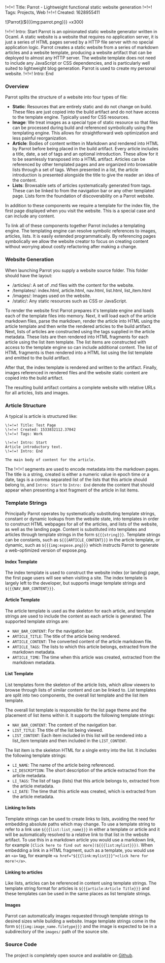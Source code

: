 !=!=! Title: Parrot - Lightweight functional static website generation
!=!=! Tags: Projects, Web
!=!=! Created: 1628955411

![Parrot](${{{img:parrot.png}}} =x300)

!=!=! Intro: Start
Parrot is an opinionated static website generator written in Ocaml. A static website is a website that requires no application server, it is just a series of HTML pages served by a HTTP file server with no special application logic. Parrot creates a static website from a series of markdown articles and a website template, producing a website artifact that can be deployed to almost any HTTP server. The website template does not need to include any JavaScript or CSS dependencies, and is particularly well suited to lightweight blog generation. Parrot is used to create my personal website.
!=!=! Intro: End

### Overview

Parrot splits the structure of a website into four types of file:
- **Static**: Resources that are entirely static and do not change on build. These files are just copied into the build artifact and do not have access to the template engine. Typically used for CSS resources.
- **Image**: We treat images as a special type of static resource so that files can be processed during build and referenced symbolically using the templating engine. This allows for straightforward web optimization and less painful reorganization.
- **Article**: Bodies of content written in Markdown and rendered into HTML by Parrot before being placed in the build artifact. Every article includes a title, date, a set of tags and an optional introduction. These allow for it to be seamlessly transposed into a HTML artifact. Articles can be referenced by other templated pages and are organized into browsable lists through a set of tags. When presented in a list, the article introduction is presented alongside the title to give the reader an idea of the content.
- **Lists**: Browsable sets of articles systematically generated from tags. These can be linked to from the navigation bar or any other templated page. Lists form the foundation of discoverability on a Parrot website.

In addition to these components we require a template for the index file, the first page displayed when you visit the website. This is a special case and can include any content.

To link all of these components together Parrot includes a templating engine. The templating engine can resolve symbolic references to images, articles, lists. It is easily extended programmatically. By referencing pages symbolically we allow the website creator to focus on creating content without worrying about costly refactoring after making a change.

### Website Generation

When launching Parrot you supply a website source folder. This folder should have the layout:
- /articles/: A set of .md files with the content for the website.
- /templates/: index.html, article.html, nav.html, list.html, list_item.html
- /images/: Images used on the website.
- /static/: Any static resources such as CSS or JavaScript.

To render the website first Parrot prepares it's template engine and loads each of the template files into memory. Next, it will load each of the article markdown files, parse the markdown, render the article into HTML using the article template and then write the rendered articles to the build artifact. Next, lists of articles are constructed using the tags supplied in the article metadata. These lists are then rendered into HTML fragments for each article using the list item template. The list items are constructed with access to the template engine so can include additional content. The list of HTML fragments is then rendered into a HTML list using the list template and emitted to the build artifact.

After that, the index template is rendered and written to the artifact. Finally, images referenced in rendered files and the website static content are copied into the build artifact.

The resulting build artifact contains a complete website with relative URLs for all articles, lists and images.

### Article Structure

A typical is article is structured like:
```
\!=!=! Title: Test Page
\!=!=! Created: 1533832112.37042
\!=!=! Tags: Work

\!=!=! Intro: Start
Article introductory text.
\!=!=! Intro: End

The main body of content for the article.
```

The !=!=! segments are used to encode metadata into the markdown pages. The title is a string, created is either a numeric value in epoch time or a date, tags is a comma separated list of the lists that this article should belong to, and `Intro: Start` to `Intro: End` denote the content that should appear when presenting a text fragment of the article in list items.

### Template Strings

Principally Parrot operates by systematically substituting template strings,
constant or dynamic lookups from the website state, into templates in order to
construct HTML webpages for all of the articles, and lists of the website, as
well as the landing page. Content is substituted into templates and articles
through template strings in the form `${{{string}}}`. Template strings can
be constants, such as `${{{ARTICLE_CONTENT}}}` in the article template, or
dynamic, such as `${{{img:expose.png}}}` which instructs Parrot to generate
a web-optimized version of expose.png.

#### Index Template

The index template is used to construct the website index (or landing)
page, the first page users will see when visiting a site. The index template
is largely left to the developer, but supports image template strings and
`${{{NAV_BAR_CONTENT}}}`.

#### Article Template

The article template is used as the skeleton for each article, and template strings are used to include the content as each article is generated. The supported template strings are:
- `NAV_BAR_CONTENT`: For the navigation bar.
- `ARTICLE_TITLE`: The title of the article being rendered.
- `ARTICLE_CONTENT`: The converted content of the article markdown file.
- `ARTICLE_TAGS`: The lists to which this article belongs, extracted from the markdown metadata.
- `ARTICLE_TIME`: The time when this article was created, extracted from the markdown metadata.

#### List Template

List templates form the skeleton of the article lists, which allow viewers to browse through lists of similar content and can be linked to. List templates are split into two components, the overall list template and the list item template.

The overall list template is responsible for the list page theme and the placement of list items within it. It supports the following template strings:
- `NAV_BAR_CONTENT`: The content of the navigation bar.
- `LIST_TITLE`: The title of the list being viewed.
- `LIST_CONTENT`: Each item included in this list will be rendered into a list_item template and then included in the `LIST_CONTENT`.

The list item is the skeleton HTML for a single entry into the list. It includes the following template strings:
- `LI_NAME`: The name of the article being referenced.
- `LI_DESCRIPTION`: The short description of the article extracted from the article metadata.
- `LI_TAGS`: The list of tags (lists) that this article belongs to, extracted from the article metadata.
- `LI_DATE`: The time that this article was created, which is extracted from the article metadata.

#### Linking to lists

Template strings can be used to create links to lists, avoiding the need
for embedding absolute paths which may change. To use a template string to
refer to a link use `${{{list:list_name}}}` in either a template or article
and it will be automatically resolved to a relative link to that list in the
website artifact. To use this in a markdown article you would use a markdown
link, for example `[Click here to find out more](${{{list:mylist}}})`. When
embedding a link in a HTML fragment, such as a template, you would use an
`<a>` tag, for example `<a href="${{{link:mylist}}}">click here for more!</a>`.

#### Linking to articles

Like lists, articles can be referenced in content using template strings. The
template string format for articles is `${{{article:Article Title}}}` and
these templates can be used in the same places as list template strings.

#### Images

Parrot can automatically images requested through template strings to desired sizes while building a website. Image template strings come in the form `${{{img:image_name.filetype}}}` and the image is expected to be in a subdirectory of the `images/` path of the source site.

### Source Code

The project is completely open source and available on [Github](https://github.com/jawline/Parrot2/).
